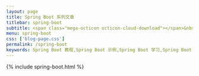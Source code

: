 ```yaml
---
layout: page
title: Spring Boot 系列文章
titlebar: spring-boot
subtitle: <span class="mega-octicon octicon-cloud-download"></span>&nbsp;&nbsp;查看更多
menu: spring-boot
css: ['blog-page.css']
permalink: /spring-boot
keywords: Spring Boot 教程,Spring Boot 示例,Spring Boot 学习,Spring Boot 资源,Spring Boot 2.0
---
```


{% include spring-boot.html %}